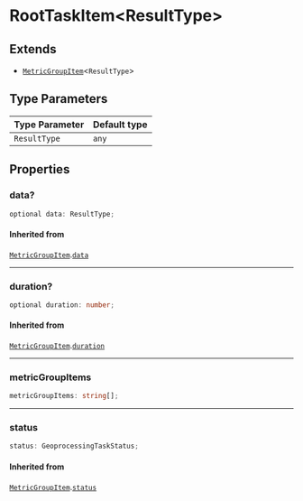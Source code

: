 # RootTaskItem\<ResultType\>

## Extends

- [`MetricGroupItem`](MetricGroupItem.md)\<`ResultType`\>

## Type Parameters

| Type Parameter | Default type |
| ------ | ------ |
| `ResultType` | `any` |

## Properties

### data?

```ts
optional data: ResultType;
```

#### Inherited from

[`MetricGroupItem`](MetricGroupItem.md).[`data`](MetricGroupItem.md#data)

***

### duration?

```ts
optional duration: number;
```

#### Inherited from

[`MetricGroupItem`](MetricGroupItem.md).[`duration`](MetricGroupItem.md#duration)

***

### metricGroupItems

```ts
metricGroupItems: string[];
```

***

### status

```ts
status: GeoprocessingTaskStatus;
```

#### Inherited from

[`MetricGroupItem`](MetricGroupItem.md).[`status`](MetricGroupItem.md#status)
